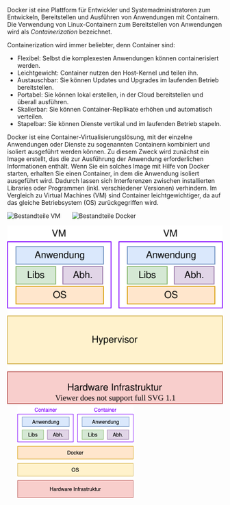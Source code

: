Docker ist eine Plattform für Entwickler und Systemadministratoren zum Entwickeln, Bereitstellen und Ausführen von Anwendungen mit Containern. Die Verwendung von Linux-Containern zum Bereitstellen von Anwendungen wird als *Containerization* bezeichnet.

Containerization wird immer beliebter, denn Container sind:
- Flexibel: Selbst die komplexesten Anwendungen können containerisiert werden.
- Leichtgewicht: Container nutzen den Host-Kernel und teilen ihn.
- Austauschbar: Sie können Updates und Upgrades im laufenden Betrieb bereitstellen.
- Portabel: Sie können lokal erstellen, in der Cloud bereitstellen und überall ausführen.
- Skalierbar: Sie können Container-Replikate erhöhen und automatisch verteilen.
- Stapelbar: Sie können Dienste vertikal und im laufenden Betrieb stapeln.

Docker ist eine Container-Virtualisierungslösung, mit der einzelne Anwendungen oder Dienste zu sogenannten Containern kombiniert und isoliert ausgeführt werden können. Zu diesem Zweck wird zunächst ein Image erstellt, das die zur Ausführung der Anwendung erforderlichen Informationen enthält. Wenn Sie ein solches Image mit Hilfe von Docker starten, erhalten Sie einen Container, in dem die Anwendung isoliert ausgeführt wird. Dadurch lassen sich Interferenzen zwischen installierten Libraries oder Programmen (inkl. verschiedener Versionen) verhindern. Im Vergleich zu Virtual Machines (VM) sind Container leichtgewichtiger, da auf das gleiche Betriebsystem (OS) zurückgegriffen wird.

![Bestandteile VM](https://raw.githubusercontent.com/Luycia/katacoda-scenarios/main/docker-introdcution/assets/VM.svg) &nbsp;&nbsp;&nbsp;&nbsp;&nbsp; ![Bestandteile Docker](https://raw.githubusercontent.com/Luycia/katacoda-scenarios/main/docker-introdcution/assets/Docker.svg)

![Bestandteile VM](./assets/VM.svg) &nbsp;&nbsp;&nbsp;&nbsp;&nbsp; ![Bestandteile Docker](./assets/Docker.png)